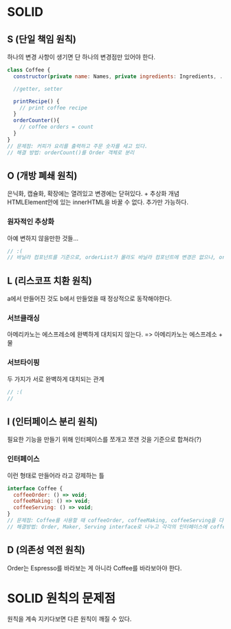 # SOLID
## S (단일 책임 원칙)
하나의 변경 사항이 생기면 단 하나의 변경점만 있어야 한다.   

```javascript
class Coffee {
  constructor(private name: Names, private ingredients: Ingredients, ...) {}

  //getter, setter

  printRecipe() {
    // print coffee recipe
  }
  orderCounter(){
    // coffee orders = count
  }
}
// 문제점: 커피가 요리를 출력하고 주문 숫자를 세고 있다.
// 해결 방법: orderCount()를 Order 객체로 분리
```

## O (개방 폐쇄 원칙)
은닉화, 캡슐화, 확장에는 열려있고 변경에는 닫혀있다. + 추상화 개념   
HTMLElement안에 있는 innerHTML을 바꿀 수 없다. 추가만 가능하다.    

### 원자적인 추상화
아예 변하지 않을만한 것들... 


```javascript
// :(
// 바닐라 컴포넌트를 기준으로, orderList가 몰라도 바닐라 컴포넌트에 변경은 없으나, orderList를 이용해서 기능을 확장한다.
```

## L (리스코프 치환 원칙)
a에서 만들어진 것도 b에서 만들었을 때 정상적으로 동작해야한다.

### 서브클래싱
아메리카노는 에스프레소에 완벽하게 대치되지 않는다. => 아메리카노는 에스프레소 + 물    

### 서브타이핑
두 가지가 서로 완벽하게 대치되는 관계

```javascript
// :(
// 
```

## I (인터페이스 분리 원칙)
필요한 기능을 만들기 위해 인터페이스를 쪼개고 쪼갠 것을 기준으로 합쳐라(?)

### 인터페이스
이런 형태로 만들어라 라고 강제하는 틀

```javascript
interface Coffee {
  coffeeOrder: () => void;
  coffeeMaking: () => void;
  coffeeServing: () => void;
}
// 문제점: Coffee를 사용할 때 coffeeOrder, coffeeMaking, coffeeServing을 다 구현해야 한다.
// 해결방법: Order, Maker, Serving interface로 나누고 각각의 인터페이스에 coffeeOrder 등을 나눈다.
```

## D (의존성 역전 원칙)
Order는 Espresso를 바라보는 게 아니라 Coffee를 바라보아야 한다.

# SOLID 원칙의 문제점
원칙을 계속 지키다보면 다른 원칙이 깨질 수 있다.